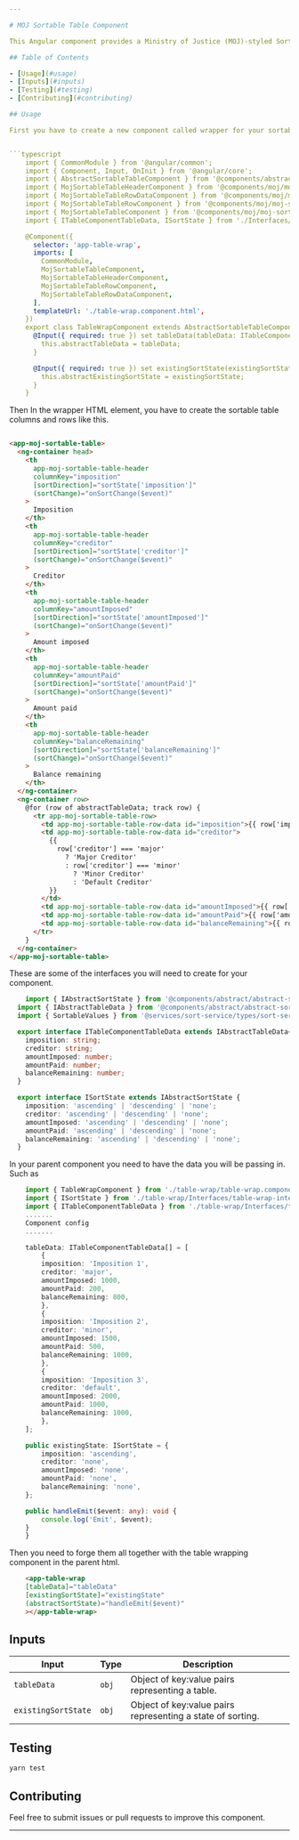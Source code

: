 ```yaml
---

# MOJ Sortable Table Component

This Angular component provides a Ministry of Justice (MOJ)-styled Sortable table.

## Table of Contents

- [Usage](#usage)
- [Inputs](#inputs)
- [Testing](#testing)
- [Contributing](#contributing)

## Usage

First you have to create a new component called wrapper for your sortable table component It should be something like this.This should be seperate from your parent component.


```typescript
    import { CommonModule } from '@angular/common';
    import { Component, Input, OnInit } from '@angular/core';
    import { AbstractSortableTableComponent } from '@components/abstract/abstract-sortable-table/abstract-sortable-table.component';
    import { MojSortableTableHeaderComponent } from '@components/moj/moj-sortable-table/moj-sortable-table-header/moj-sortable-table-header.component';
    import { MojSortableTableRowDataComponent } from '@components/moj/moj-sortable-table/moj-sortable-table-row/moj-sortable-table-row-data/moj-sortable-table-row-data.component';
    import { MojSortableTableRowComponent } from '@components/moj/moj-sortable-table/moj-sortable-table-row/moj-sortable-table-row.component';
    import { MojSortableTableComponent } from '@components/moj/moj-sortable-table/moj-sortable-table.component';
    import { ITableComponentTableData, ISortState } from './Interfaces/table-wrap-interfaces';

    @Component({
      selector: 'app-table-wrap',
      imports: [
        CommonModule,
        MojSortableTableComponent,
        MojSortableTableHeaderComponent,
        MojSortableTableRowComponent,
        MojSortableTableRowDataComponent,
      ],
      templateUrl: './table-wrap.component.html',
    })
    export class TableWrapComponent extends AbstractSortableTableComponent implements OnInit {
      @Input({ required: true }) set tableData(tableData: ITableComponentTableData[]) {
        this.abstractTableData = tableData;
      }

      @Input({ required: true }) set existingSortState(existingSortState: ISortState | null) {
        this.abstractExistingSortState = existingSortState;
      }
    }

```
Then In the wrapper HTML element,  you have to create the sortable table columns and rows like this.

```html

<app-moj-sortable-table>
  <ng-container head>
    <th
      app-moj-sortable-table-header
      columnKey="imposition"
      [sortDirection]="sortState['imposition']"
      (sortChange)="onSortChange($event)"
    >
      Imposition
    </th>
    <th
      app-moj-sortable-table-header
      columnKey="creditor"
      [sortDirection]="sortState['creditor']"
      (sortChange)="onSortChange($event)"
    >
      Creditor
    </th>
    <th
      app-moj-sortable-table-header
      columnKey="amountImposed"
      [sortDirection]="sortState['amountImposed']"
      (sortChange)="onSortChange($event)"
    >
      Amount imposed
    </th>
    <th
      app-moj-sortable-table-header
      columnKey="amountPaid"
      [sortDirection]="sortState['amountPaid']"
      (sortChange)="onSortChange($event)"
    >
      Amount paid
    </th>
    <th
      app-moj-sortable-table-header
      columnKey="balanceRemaining"
      [sortDirection]="sortState['balanceRemaining']"
      (sortChange)="onSortChange($event)"
    >
      Balance remaining
    </th>
  </ng-container>
  <ng-container row>
    @for (row of abstractTableData; track row) {
      <tr app-moj-sortable-table-row>
        <td app-moj-sortable-table-row-data id="imposition">{{ row['imposition'] }}</td>
        <td app-moj-sortable-table-row-data id="creditor">
          {{
            row['creditor'] === 'major'
              ? 'Major Creditor'
              : row['creditor'] === 'minor'
                ? 'Minor Creditor'
                : 'Default Creditor'
          }}
        </td>
        <td app-moj-sortable-table-row-data id="amountImposed">{{ row['amountImposed'] }}</td>
        <td app-moj-sortable-table-row-data id="amountPaid">{{ row['amountPaid'] }}</td>
        <td app-moj-sortable-table-row-data id="balanceRemaining">{{ row['balanceRemaining'] }}</td>
      </tr>
    }
  </ng-container>
</app-moj-sortable-table>


```

These are some of the interfaces you will need to create for your component.
```typescript
    import { IAbstractSortState } from '@components/abstract/abstract-sortable-table/interfaces/abstract-sortable-table-interfaces';
  import { IAbstractTableData } from '@components/abstract/abstract-sortable-table/interfaces/abstract-sortable-table-interfaces';
  import { SortableValues } from '@services/sort-service/types/sort-service-type';

  export interface ITableComponentTableData extends IAbstractTableData<SortableValues> {
    imposition: string;
    creditor: string;
    amountImposed: number;
    amountPaid: number;
    balanceRemaining: number;
  }

  export interface ISortState extends IAbstractSortState {
    imposition: 'ascending' | 'descending' | 'none';
    creditor: 'ascending' | 'descending' | 'none';
    amountImposed: 'ascending' | 'descending' | 'none';
    amountPaid: 'ascending' | 'descending' | 'none';
    balanceRemaining: 'ascending' | 'descending' | 'none';
  }

```

In your parent component you need to have the data you will be passing in. Such as


```typescript
    import { TableWrapComponent } from './table-wrap/table-wrap.component';
    import { ISortState } from './table-wrap/Interfaces/table-wrap-interfaces';
    import { ITableComponentTableData } from './table-wrap/Interfaces/table-wrap-interfaces';
    .......
    Component config
    .......

    tableData: ITableComponentTableData[] = [
        {
        imposition: 'Imposition 1',
        creditor: 'major',
        amountImposed: 1000,
        amountPaid: 200,
        balanceRemaining: 800,
        },
        {
        imposition: 'Imposition 2',
        creditor: 'minor',
        amountImposed: 1500,
        amountPaid: 500,
        balanceRemaining: 1000,
        },
        {
        imposition: 'Imposition 3',
        creditor: 'default',
        amountImposed: 2000,
        amountPaid: 1000,
        balanceRemaining: 1000,
        },
    ];

    public existingState: ISortState = {
        imposition: 'ascending',
        creditor: 'none',
        amountImposed: 'none',
        amountPaid: 'none',
        balanceRemaining: 'none',
    };

    public handleEmit($event: any): void {
        console.log('Emit', $event);
    }
    }

```

Then you need to forge them all together with the table wrapping component in the parent html.

```html
    <app-table-wrap
    [tableData]="tableData"
    [existingSortState]="existingState"
    (abstractSortState)="handleEmit($event)"
    ></app-table-wrap>

```





## Inputs

| Input             | Type    | Description                                                    |
| ----------------- | ------- | -------------------------------------------------------------- |
| `tableData` | `obj` | Object of key:value pairs representing a table. |
| `existingSortState` | `obj` | Object of key:value pairs representing a state of sorting. |




## Testing

```bash
yarn test
```

## Contributing

Feel free to submit issues or pull requests to improve this component.

---
```

